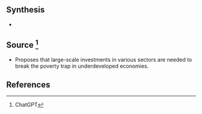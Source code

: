 ## Synthesis
- 
## Source [^1]
- Proposes that large-scale investments in various sectors are needed to break the poverty trap in underdeveloped economies.
## References

[^1]: ChatGPT